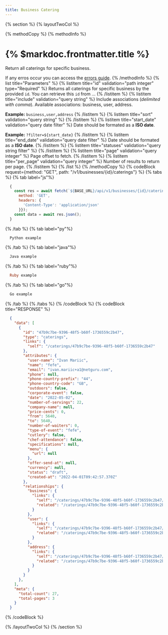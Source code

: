 ```yaml
---
title: Business Catering
---
```

{% section %}
{% layoutTwoCol %}

{% methodCopy %}
{% methodInfo %}
  # {% $markdoc.frontmatter.title %}
  Return all caterings for specific business.

  If any erros occur you can access the [errors guide](/errors).
{% /methodInfo %}
{% list title="Parameters" %}
  {% listitem title="id" validation="path integer" type="Required" %}
  Returns all caterings for specific business by the provided `id`. You can retrieve this `id` from ...
  {% /listitem %}
  {% listitem title="include" validation="query string" %}
  Include associations (*delimited with comma*). Available associations: business, user, address. 
  
  **Example:** `business,user,address`
  {% /listitem %}
  {% listitem title="sort" validation="query string" %}
  {% /listitem %}
  {% listitem title="start_date" validation="query date filter" %}
  Date should be formated as a **ISO date**. 
  
  **Example:** `?filter=${start_date}`
  {% /listitem %}
  {% listitem title="end_date" validation="query date filter" %}
  Date should be formated as a **ISO date**.
  {% /listitem %}
  {% listitem title="statuses" validation="query string filter" %}
  {% /listitem %}
  {% listitem title="page" validation="query integer" %}
  Page offset to fetch.
  {% /listitem %}
  {% listitem title="per_page" validation="query integer" %}
  Number of results to return per page.
  {% /listitem %}
{% /list %}
{% /methodCopy %}
{% codeBlock request={method: "GET", path: "/v1/businesses/{id}/caterings"} %}
{% tabs %}
  {% tab label="js"%}
  ```js
    {
      const res = await fetch(`${BASE_URL}/api/v1/businesses/{id}/caterings`, {
        method: 'GET',
        headers: {
          'Content-Type': 'application/json'
        }});
      const data = await res.json();
    }
  ```
  {% /tab %}
  {% tab label="py"%}
  ```py
    Python example
  ```
  {% /tab %}
  {% tab label="java"%}
  ```java
    Java example
  ```
  {% /tab %}
  {% tab label="ruby"%}
  ```ruby
    Ruby example
  ```
  {% /tab %}
  {% tab label="go"%}
  ```go
    Go example
  ```
  {% /tab %}
{% /tabs %}
{% /codeBlock %}
{% codeBlock title="RESPONSE" %}
  ```json
    {
      "data": [
        {
          "id": "47b9c7be-9396-48f5-b60f-1736559c2b47",
          "type": "caterings",
          "links": {
            "self": "/caterings/47b9c7be-9396-48f5-b60f-1736559c2b47"
          },
          "attributes": {
            "user-name": "Ivan Mariic",
            "name": "fefe",
            "email": "ivan.mariic+a1@netguru.com",
            "phone": null,
            "phone-country-prefix": "44",
            "phone-country-code": "GB",
            "outdoors": false,
            "corporate-event": false,
            "date": "2022-05-02",
            "number-of-servings": 22,
            "company-name": null,
            "price-cents": 0,
            "from": 5640,
            "to": 5640,
            "number-of-waiters": 0,
            "type-of-event": "fefe",
            "cutlery": false,
            "chef-attendance": false,
            "specifications": null,
            "menu": {
              "url": null
            },
            "offer-send-at": null,
            "currency": null,
            "status": "draft",
            "created-at": "2022-04-01T09:42:57.370Z"
          },
          "relationships": {
            "business": {
              "links": {
                "self": "/caterings/47b9c7be-9396-48f5-b60f-1736559c2b47/relationships/business",
                "related": "/caterings/47b9c7be-9396-48f5-b60f-1736559c2b47/business"
              }
            },
            "user": {
              "links": {
                "self": "/caterings/47b9c7be-9396-48f5-b60f-1736559c2b47/relationships/user",
                "related": "/caterings/47b9c7be-9396-48f5-b60f-1736559c2b47/user"
              }
            },
            "address": {
              "links": {
                "self": "/caterings/47b9c7be-9396-48f5-b60f-1736559c2b47/relationships/address",
                "related": "/caterings/47b9c7be-9396-48f5-b60f-1736559c2b47/address"
              }
            }
          }
        },
      ],
      "meta": {
        "total-count": 27,
        "total-pages": 3
      }
    }
  ```
{% /codeBlock %}  

{% /layoutTwoCol %}
{% /section %}
